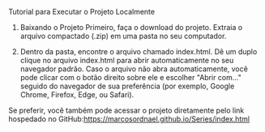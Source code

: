 Tutorial para Executar o Projeto Localmente

1. Baixando o Projeto
Primeiro, faça o download do projeto. Extraia o arquivo compactado (.zip) em uma pasta no seu computador.

2. Dentro da pasta, encontre o arquivo chamado index.html.
Dê um duplo clique no arquivo index.html para abrir automaticamente no seu navegador padrão.
Caso o arquivo não abra automaticamente, você pode clicar com o botão direito sobre ele e escolher "Abrir com..." seguido do navegador de sua preferência (por exemplo, Google Chrome, Firefox, Edge, ou Safari).

Se preferir, você também pode acessar o projeto diretamente pelo link hospedado no GitHub:https://marcosordnael.github.io/Series/index.html
